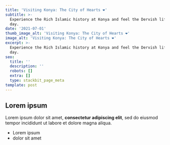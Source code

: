 ```yaml
---
title: 'Visiting Konya: The City of Hearts ❤️'
subtitle: >-
  Experience the Rich Islamic history at Konya and feel the Dervish life for 1
  day.
date: '2021-07-01'
thumb_image_alt: 'Visiting Konya: The City of Hearts ❤️'
image_alt: 'Visiting Konya: The City of Hearts ❤️'
excerpt: >-
  Experience the Rich Islamic history at Konya and feel the Dervish life for 1
  day.
seo:
  title: ''
  description: ''
  robots: []
  extra: []
  type: stackbit_page_meta
template: post
---
```

## Lorem ipsum

Lorem ipsum dolor sit amet, **consectetur adipiscing elit**, sed do eiusmod tempor incididunt ut labore et dolore magna aliqua.

- Lorem ipsum
- dolor sit amet